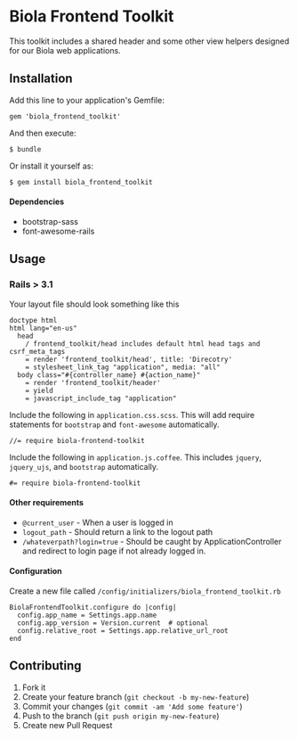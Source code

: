 # Biola Frontend Toolkit

This toolkit includes a shared header and some other view helpers designed for our Biola web applications.

## Installation

Add this line to your application's Gemfile:

    gem 'biola_frontend_toolkit'

And then execute:

    $ bundle

Or install it yourself as:

    $ gem install biola_frontend_toolkit

#### Dependencies

* bootstrap-sass
* font-awesome-rails

## Usage

### Rails > 3.1

Your layout file should look something like this

    doctype html
    html lang="en-us"
      head
        / frontend_toolkit/head includes default html head tags and csrf_meta_tags
        = render 'frontend_toolkit/head', title: 'Direcotry'
        = stylesheet_link_tag "application", media: "all"
      body class="#{controller_name} #{action_name}"
        = render 'frontend_toolkit/header'
        = yield
        = javascript_include_tag "application"

Include the following in `application.css.scss`. This will add require statements for `bootstrap` and `font-awesome` automatically.

    //= require biola-frontend-toolkit

Include the following in `application.js.coffee`. This includes `jquery`, `jquery_ujs`, and `bootstrap` automatically.

    #= require biola-frontend-toolkit


#### Other requirements

* `@current_user` - When a user is logged in
* `logout_path` - Should return a link to the logout path
* `/whateverpath?login=true` - Should be caught by ApplicationController and redirect to login page if not already logged in.


#### Configuration

Create a new file called `/config/initializers/biola_frontend_toolkit.rb`

    BiolaFrontendToolkit.configure do |config|
      config.app_name = Settings.app.name
      config.app_version = Version.current  # optional
      config.relative_root = Settings.app.relative_url_root
    end


## Contributing

1. Fork it
2. Create your feature branch (`git checkout -b my-new-feature`)
3. Commit your changes (`git commit -am 'Add some feature'`)
4. Push to the branch (`git push origin my-new-feature`)
5. Create new Pull Request
